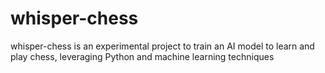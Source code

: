 # whisper-chess
whisper-chess is an experimental project to train an AI model to learn and play chess, leveraging Python and machine learning techniques
